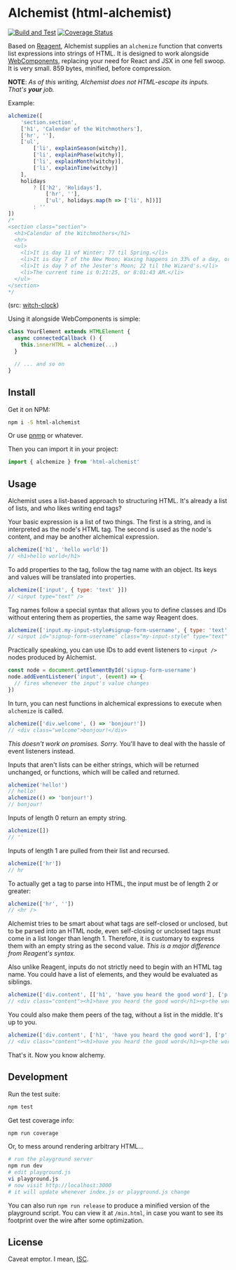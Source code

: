 # Alchemist (html-alchemist)

[![Build and Test](https://github.com/garbados/html-alchemist/actions/workflows/test.yml/badge.svg)](https://github.com/garbados/html-alchemist/actions/workflows/test.yml)
[![Coverage Status](https://coveralls.io/repos/github/garbados/html-alchemist/badge.svg?branch=main)](https://coveralls.io/github/garbados/html-alchemist?branch=main)

Based on [Reagent](https://reagent-project.github.io/), Alchemist supplies an `alchemize` function that converts list expressions into strings of HTML. It is designed to work alongside [WebComponents](https://developer.mozilla.org/en-US/docs/Web/API/Web_components), replacing your need for React and JSX in one fell swoop. It is very small. 859 bytes, minified, before compression.

**NOTE**: *As of this writing, Alchemist does not HTML-escape its inputs. That's **your** job.*

Example:

```js
alchemize([
    'section.section',
    ['h1', 'Calendar of the Witchmothers'],
    ['hr', ''],
    ['ul',
        ['li', explainSeason(witchy)],
        ['li', explainPhase(witchy)],
        ['li', explainMonth(witchy)],
        ['li', explainTime(witchy)]
    ],
    holidays
        ? [['h2', 'Holidays'],
            ['hr', ''],
            ['ul', holidays.map(h => ['li', h])]]
        : ''
])
/*
<section class="section">
  <h1>Calendar of the Witchmothers</h1>
  <hr>
  <ul>
    <li>It is day 11 of Winter; 77 til Spring.</li>
    <li>It is day 7 of the New Moon; Waxing happens in 33% of a day, or 1/6/2025, 3:56:25 PM.</li>
    <li>It is day 7 of the Jester's Moon; 22 til the Wizard's.</li>
    <li>The current time is 0:21:25, or 8:01:43 AM.</li>
  </ul>
</section>
*/
```

(src: [witch-clock](https://github.com/garbados/witch-clock))

Using it alongside WebComponents is simple:

```js
class YourElement extends HTMLElement {
  async connectedCallback () {
    this.innerHTML = alchemize(...)
  }

  // ... and so on
}
```

## Install

Get it on NPM:

```bash
npm i -S html-alchemist
```

Or use [pnmp](https://pnpm.io/) or whatever.

Then you can import it in your project:

```js
import { alchemize } from 'html-alchemist'
```

## Usage

Alchemist uses a list-based approach to structuring HTML. It's already a list of lists, and who likes writing end tags?

Your basic expression is a list of two things. The first is a string, and is interpreted as the node's HTML tag. The second is used as the node's content, and may be another alchemical expression.

```js
alchemize(['h1', 'hello world'])
// <h1>hello world</h1>
```

To add properties to the tag, follow the tag name with an object. Its keys and values will be translated into properties.

```js
alchemize(['input', { type: 'text' }])
// <input type="text" />
```

Tag names follow a special syntax that allows you to define classes and IDs without entering them as properties, the same way Reagent does.

```js
alchemize(['input.my-input-style#signup-form-username', { type: 'text' }])
// <input id="signup-form-username" class="my-input-style" type="text" />
```

Practically speaking, you can use IDs to add event listeners to `<input />` nodes produced by Alchemist.

```js
const node = document.getElementById('signup-form-username')
node.addEventListener('input', (event) => {
  // fires whenever the input's value changes
})
```

In turn, you can nest functions in alchemical expressions to execute when `alchemize` is called.

```js
alchemize(['div.welcome', () => 'bonjour!'])
// <div class="welcome">bonjour!</div>
```

*This doesn't work on promises. Sorry.* You'll have to deal with the hassle of event listeners instead.

Inputs that aren't lists can be either strings, which will be returned unchanged, or functions, which will be called and returned.

```js
alchemize('hello!')
// hello!
alchemize(() => 'bonjour!')
// bonjour!
```

Inputs of length 0 return an empty string.

```js
alchemize([])
// ''
```

Inputs of length 1 are pulled from their list and recursed.

```js
alchemize(['hr'])
// hr
```

To actually get a tag to parse into HTML, the input must be of length 2 or greater:

```js
alchemize(['hr', ''])
// <hr />
```

Alchemist tries to be smart about what tags are self-closed or unclosed, but to be parsed into an HTML node, even self-closing or unclosed tags must come in a list longer than length 1. Therefore, it is customary to express them with an empty string as the second value. *This is a major difference from Reagent's syntax.*

Also unlike Reagent, inputs do not strictly need to begin with an HTML tag name. You could have a list of elements, and they would be evaluated as siblings.

```js
alchemize(['div.content', [['h1', 'have you heard the good word'], ['p', 'the word is "bird"']]])
// <div class="content"><h1>have you heard the good word</h1><p>the word is "bird"</p></div>
```

You could also make them peers of the tag, without a list in the middle. It's up to you.

```js
alchemize(['div.content', ['h1', 'have you heard the good word'], ['p', 'the word is "bird"']])
// <div class="content"><h1>have you heard the good word</h1><p>the word is "bird"</p></div>
```

That's it. Now you know alchemy.

## Development

Run the test suite:

```bash
npm test
```

Get test coverage info:

```bash
npm run coverage
```

Or, to mess around rendering arbitrary HTML...

```bash
# run the playground server
npm run dev
# edit playground.js
vi playground.js
# now visit http://localhost:3000
# it will update whenever index.js or playground.js change
```

You can also run `npm run release` to produce a minified version of the playground script. You can view it at `/min.html`, in case you want to see its footprint over the wire after some optimization.

## License

Caveat emptor. I mean, [ISC](https://opensource.org/license/isc-license-txt).
